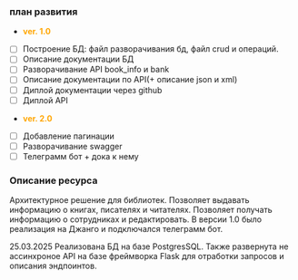 ### план развития

-  <span style="color: orange; font-weight: bold;">ver. 1.0</span>
- [ ]  Построение БД: файл разворачивания бд, файл crud и операций.
- [ ]  Описание документации БД
- [ ]  Разворачивание API book_info и bank
- [ ]  Описание документации по API(+ описание json и xml)
- [ ]  Диплой документации через github 
- [ ]  Диплой API
-  <span style="color: orange; font-weight: bold;">ver. 2.0</span>
- [ ]  Добавление пагинации 
- [ ]  Разворачивание swagger
- [ ]  Телеграмм бот + дока к нему

### Описание ресурса

Архитектурное решение для библиотек. Позволяет выдавать информацию о книгах, писателях и читателях. Позволяет получать информацию о сотрудниках и редактировать. В версии 1.0 было реализация на Джанго и подключался телеграмм бот. 

25.03.2025 Реализована БД на базе PostgresSQL. Также развернута не ассинхроное API на базе фреймворка Flask для отработки запросов и описания эндпоинтов.
